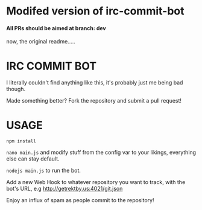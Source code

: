 # Modifed version of irc-commit-bot

#### All PRs should be aimed at branch: dev



now, the original readme.....

# IRC COMMIT BOT

I literally couldn't find anything like this, it's probably just me being bad though.

Made something better? Fork the repository and submit a pull request!

# USAGE

```npm install```

`nano main.js` and modify stuff from the config var to your likings, everything else can stay default.

`nodejs main.js` to run the bot.

Add a new Web Hook to whatever repository you want to track, with the bot's URL, e.g http://getrektby.us:4021/git.json

Enjoy an influx of spam as people commit to the repository!